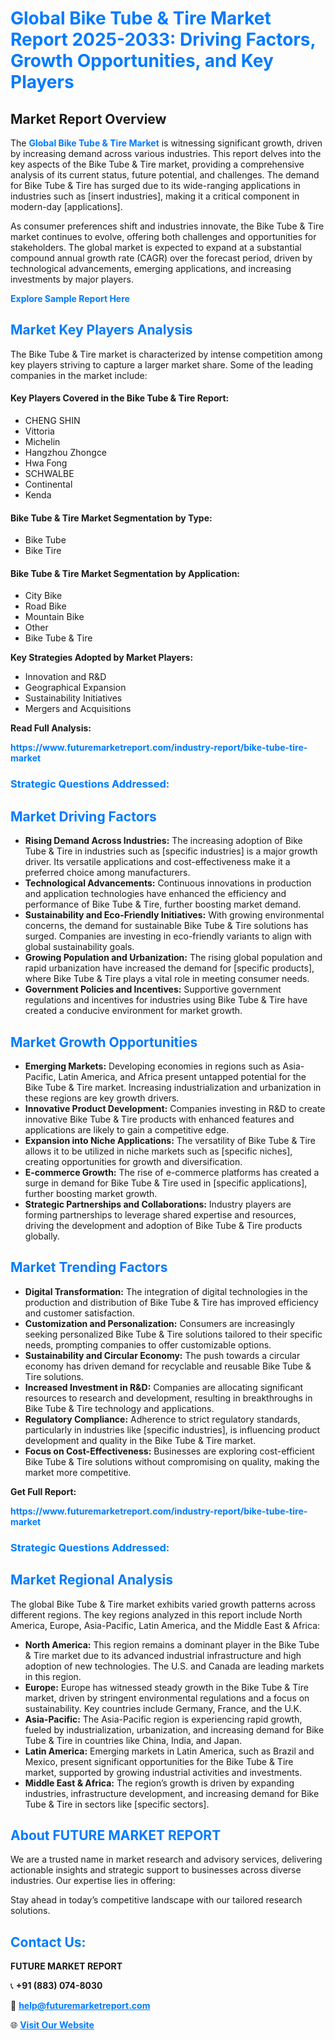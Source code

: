 <h1 style="color: #007BFF;">Global Bike Tube & Tire Market Report 2025-2033: Driving Factors, Growth Opportunities, and Key Players</h1>

<section id="overview">
<h2>Market Report Overview</h2>
<p>The <a href="https://www.futuremarketreport.com/industry-report/bike-tube-tire-market" style="color: #007BFF; text-decoration: none;"><strong>Global Bike Tube & Tire Market</strong></a> is witnessing significant growth, driven by increasing demand across various industries. This report delves into the key aspects of the Bike Tube & Tire market, providing a comprehensive analysis of its current status, future potential, and challenges. The demand for Bike Tube & Tire has surged due to its wide-ranging applications in industries such as [insert industries], making it a critical component in modern-day [applications].</p>
<p>As consumer preferences shift and industries innovate, the Bike Tube & Tire market continues to evolve, offering both challenges and opportunities for stakeholders. The global market is expected to expand at a substantial compound annual growth rate (CAGR) over the forecast period, driven by technological advancements, emerging applications, and increasing investments by major players.</p>
</section>

<section id="overview">
<p><a href="https://www.futuremarketreport.com/request-sample/reportId=126044" style="color: #007BFF; text-decoration: none;"><strong>Explore Sample Report Here</strong></a></p>
</section>

<section id="key-players">
<h2 style="color: #007BFF;">Market Key Players Analysis</h2>
<p>The Bike Tube & Tire market is characterized by intense competition among key players striving to capture a larger market share. Some of the leading companies in the market include:</p>
<h4>Key Players Covered in the Bike Tube & Tire Report:</h4>
<ul><li>CHENG SHIN</li><li>Vittoria</li><li>Michelin</li><li>Hangzhou Zhongce</li><li>Hwa Fong</li><li>SCHWALBE</li><li>Continental</li><li>Kenda</li></ul>
<h4>Bike Tube & Tire Market Segmentation by Type:</h4>
<ul><li>Bike Tube</li><li>Bike Tire</li></ul>

<h4>Bike Tube & Tire Market Segmentation by Application:</h4>
<ul><li>City Bike</li><li>Road Bike</li><li>Mountain Bike</li><li>Other</li><li>Bike Tube &amp; Tire</li></ul>
<p><strong>Key Strategies Adopted by Market Players:</strong></p>
<ul>
<li>Innovation and R&D</li>
<li>Geographical Expansion</li>
<li>Sustainability Initiatives</li>
<li>Mergers and Acquisitions</li>
</ul>
</section>

<section>
<p><strong>Read Full Analysis: </strong></p><a href="https://www.futuremarketreport.com/industry-report/bike-tube-tire-market" style="color: #007BFF; text-decoration: none;"><strong>https://www.futuremarketreport.com/industry-report/bike-tube-tire-market</strong></a>
<h3 style="color: #007BFF;">Strategic Questions Addressed:</h3>
</section>

<section id="driving-factors">
<h2 style="color: #007BFF;">Market Driving Factors</h2>
<ul>
<li><strong>Rising Demand Across Industries:</strong> The increasing adoption of Bike Tube & Tire in industries such as [specific industries] is a major growth driver. Its versatile applications and cost-effectiveness make it a preferred choice among manufacturers.</li>
<li><strong>Technological Advancements:</strong> Continuous innovations in production and application technologies have enhanced the efficiency and performance of Bike Tube & Tire, further boosting market demand.</li>
<li><strong>Sustainability and Eco-Friendly Initiatives:</strong> With growing environmental concerns, the demand for sustainable Bike Tube & Tire solutions has surged. Companies are investing in eco-friendly variants to align with global sustainability goals.</li>
<li><strong>Growing Population and Urbanization:</strong> The rising global population and rapid urbanization have increased the demand for [specific products], where Bike Tube & Tire plays a vital role in meeting consumer needs.</li>
<li><strong>Government Policies and Incentives:</strong> Supportive government regulations and incentives for industries using Bike Tube & Tire have created a conducive environment for market growth.</li>
</ul>
</section>

<section id="growth-opportunities">
<h2 style="color: #007BFF;">Market Growth Opportunities</h2>
<ul>
<li><strong>Emerging Markets:</strong> Developing economies in regions such as Asia-Pacific, Latin America, and Africa present untapped potential for the Bike Tube & Tire market. Increasing industrialization and urbanization in these regions are key growth drivers.</li>
<li><strong>Innovative Product Development:</strong> Companies investing in R&D to create innovative Bike Tube & Tire products with enhanced features and applications are likely to gain a competitive edge.</li>
<li><strong>Expansion into Niche Applications:</strong> The versatility of Bike Tube & Tire allows it to be utilized in niche markets such as [specific niches], creating opportunities for growth and diversification.</li>
<li><strong>E-commerce Growth:</strong> The rise of e-commerce platforms has created a surge in demand for Bike Tube & Tire used in [specific applications], further boosting market growth.</li>
<li><strong>Strategic Partnerships and Collaborations:</strong> Industry players are forming partnerships to leverage shared expertise and resources, driving the development and adoption of Bike Tube & Tire products globally.</li>
</ul>
</section>

<section id="trending-factors">
<h2 style="color: #007BFF;">Market Trending Factors</h2>
<ul>
<li><strong>Digital Transformation:</strong> The integration of digital technologies in the production and distribution of Bike Tube & Tire has improved efficiency and customer satisfaction.</li>
<li><strong>Customization and Personalization:</strong> Consumers are increasingly seeking personalized Bike Tube & Tire solutions tailored to their specific needs, prompting companies to offer customizable options.</li>
<li><strong>Sustainability and Circular Economy:</strong> The push towards a circular economy has driven demand for recyclable and reusable Bike Tube & Tire solutions.</li>
<li><strong>Increased Investment in R&D:</strong> Companies are allocating significant resources to research and development, resulting in breakthroughs in Bike Tube & Tire technology and applications.</li>
<li><strong>Regulatory Compliance:</strong> Adherence to strict regulatory standards, particularly in industries like [specific industries], is influencing product development and quality in the Bike Tube & Tire market.</li>
<li><strong>Focus on Cost-Effectiveness:</strong> Businesses are exploring cost-efficient Bike Tube & Tire solutions without compromising on quality, making the market more competitive.</li>
</ul>
</section>

<section>
<p><strong>Get Full Report: </strong></p><a href="https://www.futuremarketreport.com/industry-report/bike-tube-tire-market" style="color: #007BFF; text-decoration: none;"><strong>https://www.futuremarketreport.com/industry-report/bike-tube-tire-market</strong></a>
<h3 style="color: #007BFF;">Strategic Questions Addressed:</h3>
</section>


<section id="regional-analysis">
<h2 style="color: #007BFF;">Market Regional Analysis</h2>
<p>The global Bike Tube & Tire market exhibits varied growth patterns across different regions. The key regions analyzed in this report include North America, Europe, Asia-Pacific, Latin America, and the Middle East & Africa:</p>
<ul>
<li><strong>North America:</strong> This region remains a dominant player in the Bike Tube & Tire market due to its advanced industrial infrastructure and high adoption of new technologies. The U.S. and Canada are leading markets in this region.</li>
<li><strong>Europe:</strong> Europe has witnessed steady growth in the Bike Tube & Tire market, driven by stringent environmental regulations and a focus on sustainability. Key countries include Germany, France, and the U.K.</li>
<li><strong>Asia-Pacific:</strong> The Asia-Pacific region is experiencing rapid growth, fueled by industrialization, urbanization, and increasing demand for Bike Tube & Tire in countries like China, India, and Japan.</li>
<li><strong>Latin America:</strong> Emerging markets in Latin America, such as Brazil and Mexico, present significant opportunities for the Bike Tube & Tire market, supported by growing industrial activities and investments.</li>
<li><strong>Middle East & Africa:</strong> The region’s growth is driven by expanding industries, infrastructure development, and increasing demand for Bike Tube & Tire in sectors like [specific sectors].</li>
</ul>
</section>

<footer>
<h2 style="color: #007BFF;">About FUTURE MARKET REPORT</h2>
<p>We are a trusted name in market research and advisory services, delivering actionable insights and strategic support to businesses across diverse industries. Our expertise lies in offering:</p>

<p>Stay ahead in today’s competitive landscape with our tailored research solutions.</p>

<h2 style="color: #007BFF;">Contact Us:</h2>
<p><strong>FUTURE MARKET REPORT</strong></p>
<p>📞 <strong>+91 (883) 074-8030</strong></p>
<p>📧 <strong><a href="mailto:help@futuremarketreport.com" style="color: #007BFF;">help@futuremarketreport.com</a></strong></p>
<p>🌐 <strong><a href="https://www.futuremarketreport.com/" style="color: #007BFF;">Visit Our Website</a></strong></p>
</footer>